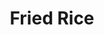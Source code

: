 ---
layout: recette
categories: [recettes]
hidden: false
lang: fr
sitemap: true
title: Fried Rice
type: sel
recettes:
  Classique:
    yield: 2
    yieldType: personnes
    ingredients: 
      - nom: sauce soja
        qte: 8
        unite: cuillères à soupe
      - nom: huile de sésame
        qte: 2
        unite: cuillères à soupe
      - nom: sucre blanc
        qte: 1
        unite: cuillères à soupe
      - nom: ail
        qte: 5
        unite: gousses
      - nom: gingembre
      - nom: oeufs
        qte: 3
        variable: true
      - nom: viande
      - nom: oignon
        qte: 1
      - nom: légumes
      - nom: pois
      - nom: champignons
      - nom: riz cuit
        qte: 150
        unite: gr
    etapes:
      - label: Préparation de la sauce
        details:
          - Émincer l'ail
          - Émincer le gingembre (en mettre deux fois moins que d'ail)
          - Mélanger la sauce soja, l'huile de sésame, le sucre, l'ail et le gingembre
          - Réserver
      - label: Préparation des oeufs
        details:
          - Faire des oeufs brouillés
          - Réserver
      - label: Préparation
        details:
          - Dans une poêle, faire dorer la viande sur feu fort
          - Ajouter les légumes. Cuire quelques minutes 
          - Ajouter les champignons et les pois. Cuire quelques minutes
          - Ajouter le riz et la sauce. Cuire quelques minutes
          - Ajouter les oeufs
          - Servir
notes:
 - "Viande : boeuf, porc, poulet, chorizo, ..."
 - "Légumes : carottes, haricots verts, poivrons, brocolis, ..."
 - "Pois : Haricots rouges, edamame, ..."
---